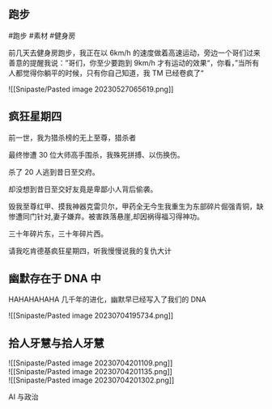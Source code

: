 ## 跑步

#跑步 #素材 #健身房

前几天去健身房跑步，我正在以 6km/h 的速度做着高速运动，旁边一个哥们过来善意的提醒我说：”哥们，你至少要跑到 9km/h 才有运动的效果“，你看，”当所有人都觉得你躺平的时候，只有你自己知道，我 TM 已经卷疯了“

![[Snipaste/Pasted image 20230527065619.png]]

## 疯狂星期四

前一世，我为猎杀榜的无上至尊，猎杀者  

最终惨遭 30 位大师高手围杀，我殊死拼搏、以伤换伤。  

杀了 20 人逃到昔日至交府。  

却没想到昔日至交好友竟是卑鄙小人背后偷袭。  

毁我至尊红甲、摸我神器克雷贝尔，甲药全无今生我重生为东部碎片倔强青铜，缺惨遭同门针对,妻子嫌弃。被害跌落悬崖,却因祸得福习得神功。  

三十年碎片东，三十年碎片西。  

请我吃肯德基疯狂星期四，听我慢慢说我的复仇大计

## 幽默存在于 DNA 中

HAHAHAHAHA 几千年的进化，幽默早已经写入了我们的 DNA

![[Snipaste/Pasted image 20230704195734.png]]

## 拾人牙慧与拾人牙慧

![[Snipaste/Pasted image 20230704201109.png]]  
![[Snipaste/Pasted image 20230704201135.png]]  
![[Snipaste/Pasted image 20230704201302.png]]

AI 与政治
